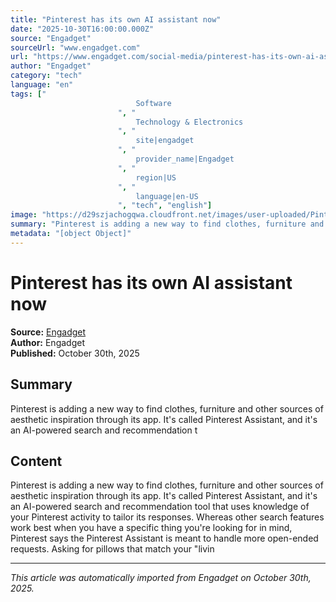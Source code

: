 ```yaml
---
title: "Pinterest has its own AI assistant now"
date: "2025-10-30T16:00:00.000Z"
source: "Engadget"
sourceUrl: "www.engadget.com"
url: "https://www.engadget.com/social-media/pinterest-has-its-own-ai-assistant-now-160000183.html?src=rss"
author: "Engadget"
category: "tech"
language: "en"
tags: ["
                            Software
                        ", "
                            Technology & Electronics
                        ", "
                            site|engadget
                        ", "
                            provider_name|Engadget
                        ", "
                            region|US
                        ", "
                            language|en-US
                        ", "tech", "english"]
image: "https://d29szjachogqwa.cloudfront.net/images/user-uploaded/Pinterest-Assistant-screenshots.jpg"
summary: "Pinterest is adding a new way to find clothes, furniture and other sources of aesthetic inspiration through its app. It's called Pinterest Assistant, and it's an AI-powered search and recommendation t"
metadata: "[object Object]"
---
```


# Pinterest has its own AI assistant now

**Source:** [Engadget](https://www.engadget.com/social-media/pinterest-has-its-own-ai-assistant-now-160000183.html?src=rss)  
**Author:** Engadget  
**Published:** October 30th, 2025  

## Summary

Pinterest is adding a new way to find clothes, furniture and other sources of aesthetic inspiration through its app. It's called Pinterest Assistant, and it's an AI-powered search and recommendation t

## Content

Pinterest is adding a new way to find clothes, furniture and other sources of aesthetic inspiration through its app. It's called Pinterest Assistant, and it's an AI-powered search and recommendation tool that uses knowledge of your Pinterest activity to tailor its responses. Whereas other search features work best when you have a specific thing you're looking for in mind, Pinterest says the Pinterest Assistant is meant to handle more open-ended requests. Asking for pillows that match your "livin

---

*This article was automatically imported from Engadget on October 30th, 2025.*
